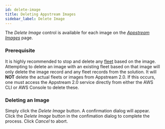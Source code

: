 ```yaml
---
id: delete-image
title: Deleting Appstream Images
sidebar_label: Delete Image
---
```


The *Delete Image* control is available for each image on the [*Appstream Images*](introduction.md) page. 

### Prerequisite
It is highly recommended to stop and delete any [fleet](../fleets/introduction) based on the image. Attempting to delete an image with an existing fleet based on that image will only delete the image record and any fleet records from the solution. It will **NOT** delete the actual fleets or images from Appstream 2.0. If this occurs, one must access the Appstream 2.0 service directly from either the AWS CLI or AWS Console to delete these.

### Deleting an Image
Simply click the *Delete Image* button. A confirmation dialog will appear. Click the *Delete Image* button in the confimation dialog to complete the process. Click *Cancel* to abort.

